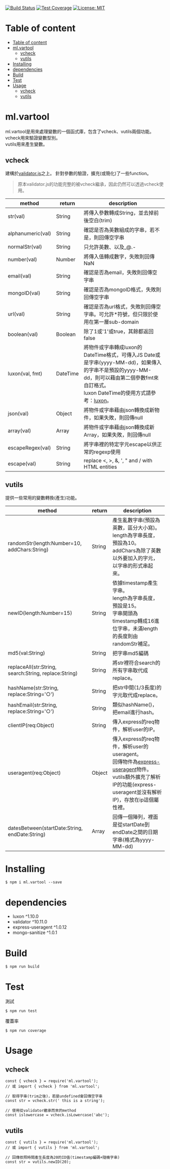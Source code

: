 [![Build Status](https://travis-ci.org/ML-Jason/ml.vartool.svg?branch=master)](https://travis-ci.org/ML-Jason/ml.vartool)
[![Test Coverage](https://api.codeclimate.com/v1/badges/951ba2030fc02992c0e1/test_coverage)](https://codeclimate.com/github/ML-Jason/ml.vartool/test_coverage)
[![License: MIT](https://img.shields.io/badge/License-MIT-yellow.svg)](https://opensource.org/licenses/MIT)
<!--[![Coverage Status](https://coveralls.io/repos/github/ML-Jason/ml.vartool/badge.svg?branch=master)](https://coveralls.io/github/ML-Jason/ml.vartool?branch=master)-->

# Table of content
<!-- TOC -->

- [Table of content](#table-of-content)
- [ml.vartool](#mlvartool)
  - [vcheck](#vcheck)
  - [vutils](#vutils)
- [Installing](#installing)
- [dependencies](#dependencies)
- [Build](#build)
- [Test](#test)
- [Usage](#usage)
  - [vcheck](#vcheck-1)
  - [vutils](#vutils-1)

<!-- /TOC -->

# ml.vartool
ml.vartool是用來處理變數的一個函式庫，包含了vcheck、vutils兩個功能。   
vcheck用來驗證變數型別。  
vutils用來產生變數。

## vcheck
建構於[validator.js](https://github.com/chriso/validator.js)之上。
針對參數的驗證，擴充(或簡化)了一些function。
> 原本validator.js的功能完整的被vcheck繼承，因此仍然可以透過vcheck使用。

method | return | description
---    | ---    | ---   
str(val) | String | 將傳入參數轉成String，並去掉前後空白(trim)
alphanumeric(val) | String | 確認是否為英數組成的字串，若不是，則回傳空字串
normalStr(val) | String | 只允許英數、以及_@.-
number(val) | Number | 將傳入值轉成數字，失敗則回傳NaN
email(val) | String | 確認是否為email，失敗則回傳空字串
mongoID(val) | String | 確認是否為mongoID格式，失敗則回傳空字串
url(val) | String | 確認是否為url格式，失敗則回傳空字串。可允許*符號，但只限於使用在第一層sub-domain
boolean(val) | Boolean | 除了1或'1'或true，其餘都返回false
luxon(val, fmt) | DateTime | 將物件或字串轉成luxon的DateTime格式，可傳入JS Date或是字串(yyyy-MM-dd)，如果傳入的字串不是預設的yyyy-MM-dd，則可以藉由第二個參數fmt來自訂格式。<br/>luxon DateTime的使用方式請參考：[luxon](https://github.com/moment/luxon)。
json(val) | Object | 將物件或字串藉由json轉換成新物件，如果失敗，則回傳null
array(val) | Array | 將物件或字串藉由json轉換成新Array，如果失敗，則回傳null
escapeRegex(val) | String | 將字串裡的特定字元escape以供正常的regexp使用
escape(val) | String | replace <, >, &, ', " and / with HTML entities

## vutils
提供一些常用的變數轉換(產生)功能。

method | return | description
---    | ---    | ---         
randomStr(length:Number=10, addChars:String) | String | 產生亂數字串(預設為英數，區分大小寫)。<br/>length為字串長度，預設為10。<br/>addChars為除了英數以外要加入的字元，以字串的形式串起來。
newID(length:Number=15) | String | 依據timestamp產生字串。<br/>length為字串長度，預設是15。<br/>字串開頭為timestamp轉成16進位字串，未滿length的長度則由randomStr補足。
md5(val:String) | String | 把字串md5編碼
replaceAll(str:String, search:String, replace:String) | String | 將str裡符合search的所有字串取代成replace。
hashName(str:String, replace:String='○') | String | 把str中間(1/3長度)的字元取代成replace。
hashEmail(str:String, replace:String='○') | String | 類似hashName()，把email進行hash。
clientIP(req:Object) | String | 傳入express的req物件，解析user的IP。
useragent(req:Object) | Object | 傳入express的req物件，解析user的useragent。<br/>回傳物件為[express-useragent](https://github.com/biggora/express-useragent)物件。<br/>  vutils額外擴充了解析IP的功能(express-useragent並沒有解析IP)，存放在ip這個屬性裡。
datesBetween(startDate:String, endDate:String) | Array | 回傳一個陣列，裡面是從startDate到endDate之間的日期字串(格式為yyyy-MM-dd)

# Installing
```
$ npm i ml.vartool --save
```

# dependencies
* luxon ^1.10.0
* validator ^10.11.0
* express-useragent ^1.0.12
* mongo-sanitize ^1.0.1

# Build
```
$ npm run build
```

# Test
測試
```
$ npm run test
```
覆蓋率
```
$ npm run coverage
```

# Usage
## vcheck
```
const { vcheck } = require('ml.vartool');
// 或 import { vcheck } from 'ml.vartool';

// 取得字串(trim之後)，若是undefined會回傳空字串
const str = vcheck.str(' this is a string'); 

// 使用從validator繼承而來的method
const islowercase = vcheck.isLowercase('abc');
```
## vutils
```
const { vutils } = require('ml.vartool');
// 或 import { vutils } from 'ml.vartool';

// 回傳依照時間產生長度為20的ID值(timestamp編碼+隨機字串)
const str = vutils.newID(20); 
```
